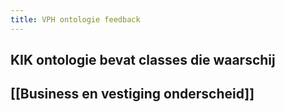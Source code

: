 ```yaml
---
title: VPH ontologie feedback
---
```


## KIK ontologie bevat classes die waarschij
## [[Business en vestiging onderscheid]]
##
